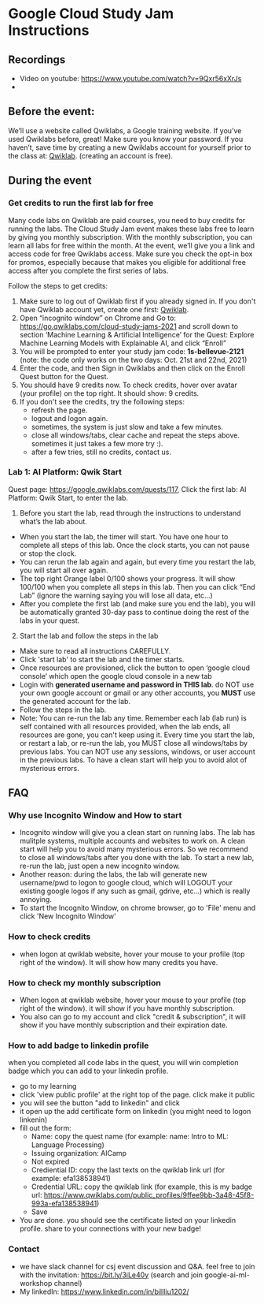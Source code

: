 # Google Cloud Study Jam Instructions
## Recordings
* Video on youtube: https://www.youtube.com/watch?v=9Qxr56xXrJs
* 
## Before the event:
We’ll use a website called Qwiklabs, a Google training website. If you’ve used Qwiklabs before, great! Make sure you know your password. If you haven’t, save time by creating a new Qwiklabs account for yourself prior to the class at: [Qwiklab](https://google.qwiklabs.com/users/sign_up). (creating an account is free). 

## During the event
### Get credits to run the first lab for free
Many code labs on Qwiklab are paid courses, you need to buy credits for running the labs. The Cloud Study Jam event makes these labs free to learn by giving you monthly subscription. With the monthly subscription, you can learn all labs for free within the month.
At the event, we’ll give you a link and access code for free Qwiklabs access. Make sure you check the opt-in box for promos, especially because that makes you eligible for additional free access after you complete the first series of labs.

Follow the steps to get credits:
1. Make sure to log out of Qwiklab first if you already signed in. If you don't have Qwiklab account yet, create one first: [Qwiklab](https://google.qwiklabs.com/users/sign_up).  
2. Open “incognito window” on Chrome and Go to: https://go.qwiklabs.com/cloud-study-jams-2021 and scroll down to section ‘Machine Learning & Artificial Intelligence’  for the Quest: Explore Machine Learning Models with Explainable AI, and click “Enroll”
3.  You will be prompted to enter your study jam code:
          **1s-bellevue-2121**
          (note: the code only works on the two days: Oct. 21st and 22nd, 2021)
4. Enter the code, and then Sign in Qwiklabs and then click on the Enroll Quest button for the Quest. 
5. You should have 9 credits now.  To check credits, hover over avatar (your profile) on the top right. It should show: 9 credits.
6. If you don't see the credits, try the following steps: 
   * refresh the page. 
   * logout and logon again. 
   * sometimes, the system is just slow and take a few minutes. 
   * close all windows/tabs, clear cache and repeat the steps above. sometimes it just takes a few more try :). 
   * after a few tries, still no credits, contact us.


### Lab 1: AI Platform: Qwik Start
Quest page: https://google.qwiklabs.com/quests/117, 
Click the first lab:  AI Platform: Qwik Start, to enter the lab.
1. Before you start the lab, read through the instructions to understand what’s the lab about.
* When you start the lab, the timer will start. You have one hour to complete all steps of this lab.  Once the clock starts, you can not pause or stop the clock.
* You can rerun the lab again and again, but every time you restart the lab, you will start all over again.
* The top right Orange label 0/100 shows your progress. It will show 100/100 when you complete all steps in this lab. Then you can click “End Lab” (ignore the warning saying you will lose all data, etc...)
* After you complete the first lab (and make sure you end the lab), you will be automatically granted 30-day pass to continue doing the rest of the labs in your quest.
 
2. Start the lab and follow the steps in the lab
* Make sure to read all instructions CAREFULLY.
* Click 'start lab' to start the lab and the timer starts.
* Once resources are provisioned, click the button to open ‘google cloud console’ which open the google cloud console in a new tab
* Login with **generated username and password in THIS lab**. do NOT use your own google account or gmail or any other accounts, you **MUST** use the generated account for the lab.
* Follow the steps in the lab.
* Note: You can re-run the lab any time. Remember each lab (lab run) is self contained with all resources provided, when the lab ends, all resources are gone, you can't keep using it. Every time you start the lab, or restart a lab, or re-run the lab, you MUST close all windows/tabs by previous labs. You can NOT use any sessions, windows, or user account in the previous labs. To have a clean start will help you to avoid alot of mysterious errors.

## FAQ
### Why use Incognito Window and How to start
* Incognito window will give you a clean start on running labs. The lab has mulitple systems, multiple accounts and websites to work on. A clean start will help you to avoid many mysterious errors. So we recommend to close all windows/tabs after you done with the lab. To start a new lab, re-run the lab, just open a new incognito window. 
* Another reason: during the labs, the lab will generate new username/pwd to logon to google cloud, which will LOGOUT your existing google logos if any such as gmail, gdrive, etc...) which is really annoying.
* To start the Incognito Window, on chrome browser, go to 'File' menu and click 'New Incognito Window'

### How to check credits
* when logon at qwiklab website, hover your mouse to your profile (top right of the window). It will show how many credits you have.

### How to check my monthly subscription
* When logon at qwiklab website, hover your mouse to your profile (top right of the window). it will show if you have monthly subscription.
* You also can go to my account and click "credit & subscription", it will show if you have monthly subscription and their expiration date.

### How to add badge to linkedin profile
when you completed all code labs in the quest, you will win completion badge which you can add to your linkedin profile.
* go to my learning
* click 'view public profile' at the right top of the page. click make it public
* you will see the button "add to linkedin" and click 
* it open up the add certificate form on linkedin (you might need to logon linkenin)
* fill out the form:
  - Name: copy the quest name (for example: name:  Intro to ML: Language Processing)
  - Issuing organization: AICamp
  - Not expired
  - Crediential ID: copy the last texts on the qwiklab link url (for example: efa138538941)
  - Credential URL: copy the qwiklab link  (for example, this is my badge url: https://www.qwiklabs.com/public_profiles/9ffee9bb-3a48-45f8-993a-efa138538941) 
  - Save
* You are done. you should see the certificate listed on your linkedin profile. share to your connections with your new badge!

### Contact
* we have slack channel for csj event discussion and Q&A. feel free to join with the invitation: https://bit.ly/3iLe40y  (search and join google-ai-ml-workshop channel)
* My linkedIn: https://www.linkedin.com/in/billliu1202/



